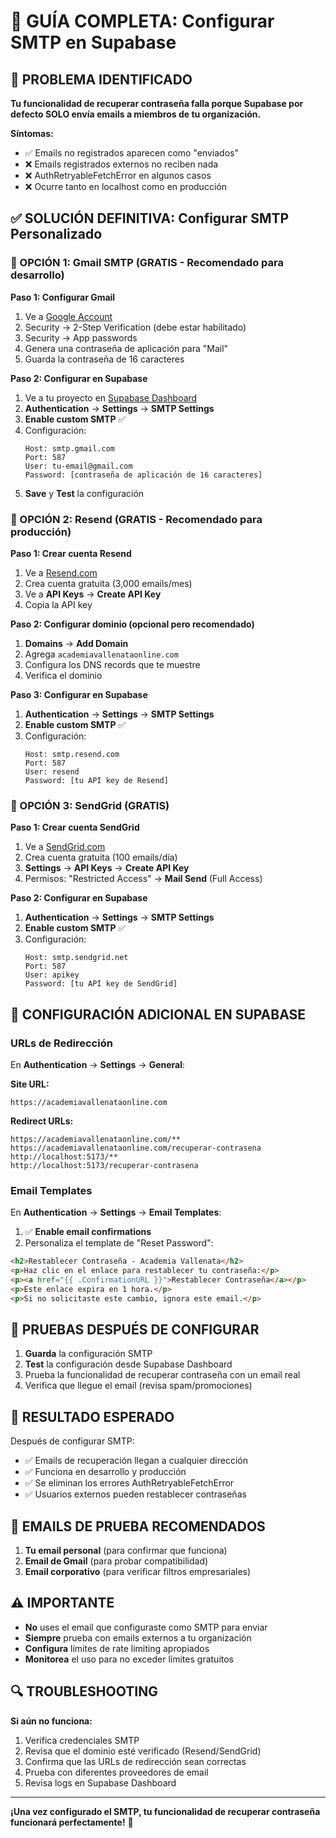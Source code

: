 # 🔧 GUÍA COMPLETA: Configurar SMTP en Supabase

## 🚨 PROBLEMA IDENTIFICADO

**Tu funcionalidad de recuperar contraseña falla porque Supabase por defecto SOLO envía emails a miembros de tu organización.**

**Síntomas:**
- ✅ Emails no registrados aparecen como "enviados" 
- ❌ Emails registrados externos no reciben nada
- ❌ AuthRetryableFetchError en algunos casos
- ❌ Ocurre tanto en localhost como en producción

## ✅ SOLUCIÓN DEFINITIVA: Configurar SMTP Personalizado

### 🎯 OPCIÓN 1: Gmail SMTP (GRATIS - Recomendado para desarrollo)

**Paso 1: Configurar Gmail**
1. Ve a [Google Account](https://myaccount.google.com/)
2. Security → 2-Step Verification (debe estar habilitado)
3. Security → App passwords
4. Genera una contraseña de aplicación para "Mail"
5. Guarda la contraseña de 16 caracteres

**Paso 2: Configurar en Supabase**
1. Ve a tu proyecto en [Supabase Dashboard](https://supabase.com/dashboard)
2. **Authentication** → **Settings** → **SMTP Settings**
3. **Enable custom SMTP** ✅
4. Configuración:
   ```
   Host: smtp.gmail.com
   Port: 587
   User: tu-email@gmail.com
   Password: [contraseña de aplicación de 16 caracteres]
   ```
5. **Save** y **Test** la configuración

### 🎯 OPCIÓN 2: Resend (GRATIS - Recomendado para producción)

**Paso 1: Crear cuenta Resend**
1. Ve a [Resend.com](https://resend.com)
2. Crea cuenta gratuita (3,000 emails/mes)
3. Ve a **API Keys** → **Create API Key**
4. Copia la API key

**Paso 2: Configurar dominio (opcional pero recomendado)**
1. **Domains** → **Add Domain**
2. Agrega `academiavallenataonline.com`
3. Configura los DNS records que te muestre
4. Verifica el dominio

**Paso 3: Configurar en Supabase**
1. **Authentication** → **Settings** → **SMTP Settings**
2. **Enable custom SMTP** ✅
3. Configuración:
   ```
   Host: smtp.resend.com
   Port: 587
   User: resend
   Password: [tu API key de Resend]
   ```

### 🎯 OPCIÓN 3: SendGrid (GRATIS)

**Paso 1: Crear cuenta SendGrid**
1. Ve a [SendGrid.com](https://sendgrid.com)
2. Crea cuenta gratuita (100 emails/día)
3. **Settings** → **API Keys** → **Create API Key**
4. Permisos: "Restricted Access" → **Mail Send** (Full Access)

**Paso 2: Configurar en Supabase**
1. **Authentication** → **Settings** → **SMTP Settings**
2. **Enable custom SMTP** ✅
3. Configuración:
   ```
   Host: smtp.sendgrid.net
   Port: 587
   User: apikey
   Password: [tu API key de SendGrid]
   ```

## 🔧 CONFIGURACIÓN ADICIONAL EN SUPABASE

### **URLs de Redirección**
En **Authentication** → **Settings** → **General**:

**Site URL:**
```
https://academiavallenataonline.com
```

**Redirect URLs:**
```
https://academiavallenataonline.com/**
https://academiavallenataonline.com/recuperar-contrasena
http://localhost:5173/**
http://localhost:5173/recuperar-contrasena
```

### **Email Templates**
En **Authentication** → **Settings** → **Email Templates**:

1. ✅ **Enable email confirmations**
2. Personaliza el template de "Reset Password":

```html
<h2>Restablecer Contraseña - Academia Vallenata</h2>
<p>Haz clic en el enlace para restablecer tu contraseña:</p>
<p><a href="{{ .ConfirmationURL }}">Restablecer Contraseña</a></p>
<p>Este enlace expira en 1 hora.</p>
<p>Si no solicitaste este cambio, ignora este email.</p>
```

## 🧪 PRUEBAS DESPUÉS DE CONFIGURAR

1. **Guarda** la configuración SMTP
2. **Test** la configuración desde Supabase Dashboard
3. Prueba la funcionalidad de recuperar contraseña con un email real
4. Verifica que llegue el email (revisa spam/promociones)

## 🚀 RESULTADO ESPERADO

Después de configurar SMTP:
- ✅ Emails de recuperación llegan a cualquier dirección
- ✅ Funciona en desarrollo y producción
- ✅ Se eliminan los errores AuthRetryableFetchError
- ✅ Usuarios externos pueden restablecer contraseñas

## 📧 EMAILS DE PRUEBA RECOMENDADOS

1. **Tu email personal** (para confirmar que funciona)
2. **Email de Gmail** (para probar compatibilidad)
3. **Email corporativo** (para verificar filtros empresariales)

## ⚠️ IMPORTANTE

- **No** uses el email que configuraste como SMTP para enviar
- **Siempre** prueba con emails externos a tu organización
- **Configura** límites de rate limiting apropiados
- **Monitorea** el uso para no exceder límites gratuitos

## 🔍 TROUBLESHOOTING

**Si aún no funciona:**
1. Verifica credenciales SMTP
2. Revisa que el dominio esté verificado (Resend/SendGrid)
3. Confirma que las URLs de redirección sean correctas
4. Prueba con diferentes proveedores de email
5. Revisa logs en Supabase Dashboard

---

**¡Una vez configurado el SMTP, tu funcionalidad de recuperar contraseña funcionará perfectamente!** 🎉 
